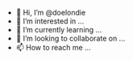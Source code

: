 - 👋 Hi, I’m @doelondie
- 👀 I’m interested in ...
- 🌱 I’m currently learning ...
- 💞️ I’m looking to collaborate on ...
- 📫 How to reach me ...

<!---
doelondie/doelondie is a ✨ special ✨ repository because its `README.md` (this file) appears on your GitHub profile.
You can click the Preview link to take a look at your changes.
--->
